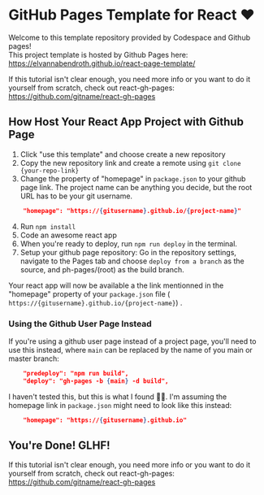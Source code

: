 # GitHub Pages Template for React ♥️

Welcome to this template repository provided by Codespace and Github pages!  
This project template is hosted by Github Pages here: https://elvannabendroth.github.io/react-page-template/

If this tutorial isn't clear enough, you need more info or you want to do it yourself from scratch, check out react-gh-pages: https://github.com/gitname/react-gh-pages

## How Host Your React App Project with Github Page

1. Click "use this template" and choose create a new repository
2. Copy the new repository link and create a remote using `git clone {your-repo-link}`
3. Change the property of "homepage" in `package.json` to your github page link.  The project name can be anything you decide, but the root URL has to be your git username.
``` json
    "homepage": "https://{gitusername}.github.io/{project-name}"
```
4. Run `npm install`
5. Code an awesome react app
6. When you're ready to deploy, run `npm run deploy` in the terminal.
7. Setup your github page repository: Go in the repository settings, navigate to the Pages tab and choose `deploy from a branch` as the source, and ph-pages/(root) as the build branch.

Your react app will now be available a the link mentionned in the "homepage" property of your `package.json` file ( `https://{gitusername}.github.io/{project-name}`) .

### Using the Github User Page Instead

If you're using a github user page instead of a project page, you'll need to use this instead, where `main` can be replaced by the name of you main or master branch:

``` json
    "predeploy": "npm run build",
    "deploy": "gh-pages -b {main} -d build",
```
I haven't tested this, but this is what I found 🤷‍♀️.  I'm assuming the homepage link in `package.json` might need to look like this instead:

``` json
    "homepage": "https://{gitusername}.github.io"
```

## You're Done!  GLHF!
If this tutorial isn't clear enough, you need more info or you want to do it yourself from scratch, check out react-gh-pages: https://github.com/gitname/react-gh-pages
